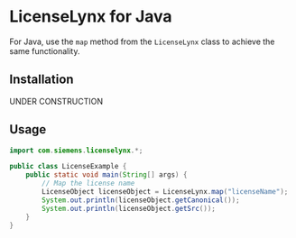 # LicenseLynx for Java

For Java, use the ``map`` method from the ``LicenseLynx`` class to achieve the same functionality.

## Installation

UNDER CONSTRUCTION

## Usage

```java
import com.siemens.licenselynx.*;

public class LicenseExample {
    public static void main(String[] args) {
        // Map the license name
        LicenseObject licenseObject = LicenseLynx.map("licenseName");
        System.out.println(licenseObject.getCanonical());
        System.out.println(licenseObject.getSrc());
    }
}
```
